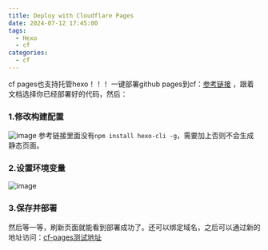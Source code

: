 ```yaml
---
title: Deploy with Cloudflare Pages
date: 2024-07-12 17:45:00
tags:
  - Hexo
  - cf
categories:
  - cf
---
```

cf pages也支持托管hexo！！！
一键部署github pages到cf：[参考链接](https://developers.cloudflare.com/pages/framework-guides/deploy-a-hexo-site/)  ，跟着文档选择你已经部署好的代码，然后：
### 1.修改构建配置
![image](https://fuos.github.io/picx-images-hosting/20240712/image.ese9e6tdm.webp)
参考链接里面没有`npm install hexo-cli -g`，需要加上否则不会生成静态页面。
### 2.设置环境变量
![image](https://fuos.github.io/picx-images-hosting/20240712/image.2yy8m13cfy.webp)
### 3.保存并部署
然后等一等，刷新页面就能看到部署成功了。还可以绑定域名，之后可以通过新的地址访问：[cf-pages测试地址](https://blog.bytex.dynv6.net/)
